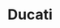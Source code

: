 ---
ee_id_thing: '4407'
site: '1'
type: '2'
inv_num: 2014-015
add_credit:
url: 2014-015-ducati
title: Ducati
year: '2014'
display_year: '2014'
medium: Pen and high-lighter on paper
dims: 16 x 22in
pitch:
ps:
live_url:
youtube:
https://github.com/coryarcangel/alu:
imgs: ducati-2014-015-full-database-ICA-London_1.jpg
subheading:
download:
commission:
related:
layout: things-i-made
---